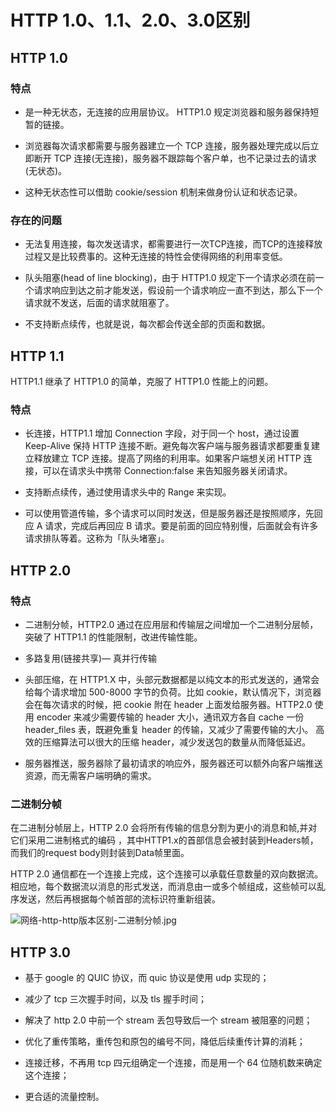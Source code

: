 # HTTP 1.0、1.1、2.0、3.0区别

## HTTP 1.0

### 特点

- 是一种无状态，无连接的应用层协议。 HTTP1.0 规定浏览器和服务器保持短暂的链接。

- 浏览器每次请求都需要与服务器建立一个 TCP 连接，服务器处理完成以后立即断开 TCP 连接(无连接)，服务器不跟踪每个客户单，也不记录过去的请求(无状态)。

- 这种无状态性可以借助 cookie/session 机制来做身份认证和状态记录。

### 存在的问题

- 无法复用连接，每次发送请求，都需要进行一次TCP连接，而TCP的连接释放过程又是比较费事的。这种无连接的特性会使得网络的利用率变低。

- 队头阻塞(head of line blocking)，由于 HTTP1.0 规定下一个请求必须在前一个请求响应到达之前才能发送，假设前一个请求响应一直不到达，那么下一个请求就不发送，后面的请求就阻塞了。

- 不支持断点续传，也就是说，每次都会传送全部的页面和数据。

## HTTP 1.1

HTTP1.1 继承了 HTTP1.0 的简单，克服了 HTTP1.0 性能上的问题。

### 特点

- 长连接，HTTP1.1 增加 Connection 字段，对于同一个 host，通过设置 Keep-Alive 保持 HTTP 连接不断。避免每次客户端与服务器请求都要重复建立释放建立 TCP 连接。提高了网络的利用率。如果客户端想关闭 HTTP 连接，可以在请求头中携带 Connection:false 来告知服务器关闭请求。

- 支持断点续传，通过使用请求头中的 Range 来实现。

- 可以使用管道传输，多个请求可以同时发送，但是服务器还是按照顺序，先回应 A 请求，完成后再回应 B 请求。要是前面的回应特别慢，后面就会有许多请求排队等着。这称为「队头堵塞」。

## HTTP 2.0

### 特点

- 二进制分帧，HTTP2.0 通过在应用层和传输层之间增加一个二进制分层帧，突破了 HTTP1.1 的性能限制，改进传输性能。

- 多路复用(链接共享)— 真并行传输

- 头部压缩，在 HTTP1.X 中，头部元数据都是以纯文本的形式发送的，通常会给每个请求增加 500-8000 字节的负荷。比如 cookie，默认情况下，浏览器会在每次请求的时候，把 cookie 附在 header 上面发给服务器。HTTP2.0 使用 encoder 来减少需要传输的 header 大小，通讯双方各自 cache 一份 header_files 表，既避免重复 header 的传输，又减少了需要传输的大小。 高效的压缩算法可以很大的压缩 header，减少发送包的数量从而降低延迟。

- 服务器推送，服务器除了最初请求的响应外，服务器还可以额外向客户端推送资源，而无需客户端明确的需求。

### 二进制分帧

在二进制分帧层上，HTTP 2.0 会将所有传输的信息分割为更小的消息和帧,并对它们采用二进制格式的编码 ，其中HTTP1.x的首部信息会被封装到Headers帧，而我们的request body则封装到Data帧里面。

HTTP 2.0 通信都在一个连接上完成，这个连接可以承载任意数量的双向数据流。相应地，每个数据流以消息的形式发送，而消息由一或多个帧组成，这些帧可以乱序发送，然后再根据每个帧首部的流标识符重新组装。

![网络-http-http版本区别-二进制分帧.jpg](https://cnymw.github.io/GolangStudy/docs/img/网络-http-http版本区别-二进制分帧.jpg)

## HTTP 3.0

- 基于 google 的 QUIC 协议，而 quic 协议是使用 udp 实现的；

- 减少了 tcp 三次握手时间，以及 tls 握手时间；

- 解决了 http 2.0 中前一个 stream 丢包导致后一个 stream 被阻塞的问题；

- 优化了重传策略，重传包和原包的编号不同，降低后续重传计算的消耗；

- 连接迁移，不再用 tcp 四元组确定一个连接，而是用一个 64 位随机数来确定这个连接；

- 更合适的流量控制。
